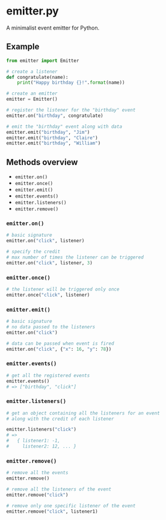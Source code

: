 # emitter.py
A minimalist event emitter for Python.

## Example

```python
from emitter import Emitter

# create a listener
def congratulate(name):
    print("Happy birthday {}!".format(name))

# create an emitter
emitter = Emitter()

# register the listener for the "birthday" event
emitter.on("birthday", congratulate)

# emit the "birthday" event along with data
emitter.emit("birthday", "Jim")
emitter.emit("birthday", "Claire")
emitter.emit("birthday", "William")
```

## Methods overview

* `emitter.on()`
* `emitter.once()`
* `emitter.emit()`
* `emitter.events()`
* `emitter.listeners()`
* `emitter.remove()`

### `emitter.on()`

```python
# basic signature
emitter.on("click", listener)

# specify the credit
# max number of times the listener can be triggered
emitter.on("click", listener, 3)
```

### `emitter.once()`

```python
# the listener will be triggered only once
emitter.once("click", listener)
```

### `emitter.emit()`

```python
# basic signature
# no data passed to the listeners
emitter.on("click")

# data can be passed when event is fired
emitter.on("click", {"x": 16, "y": 78})
```

### `emitter.events()`

```python
# get all the registered events
emitter.events()
# => ["birthday", "click"]
```

### `emitter.listeners()`

```python
# get an object containing all the listeners for an event
# along with the credit of each listener

emitter.listeners("click")
# =>
#   { listener1: -1,
#     listener2: 12, ... }
```

### `emitter.remove()`

```python
# remove all the events
emitter.remove()

# remove all the listeners of the event
emitter.remove("click")

# remove only one specific listener of the event
emitter.remove("click", listener1)
```


